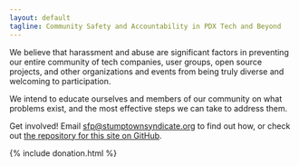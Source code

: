 ```yaml
---
layout: default
tagline: Community Safety and Accountability in PDX Tech and Beyond
---
```


We believe that harassment and abuse are significant factors in preventing our entire community of tech companies, user groups, open source projects, and other organizations and events from being truly diverse and welcoming to participation.

We intend to educate ourselves and members of our community on what problems exist, and the most effective steps we can take to address them.

Get involved! Email sfp@stumptownsyndicate.org to find out how, or check out [the repository for this site on GitHub](https://github.com/safetyfirstpdx/safetyfirstpdx.github.io).

{% include donation.html %}
